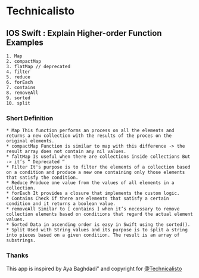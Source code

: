 
# Technicalisto

## IOS Swift : Explain Higher-order Function Examples

```
1. Map
2. compactMap
3. flatMap // deprecated
4. filter
5. reduce
6. forEach
7. contains
8. removeAll
9. sorted
10. split

```

### Short Definition

```
* Map This function performs an process on all the elements and returns a new collection with the results of the proces on the original elements.
* compactMap Function is similar to map with this difference -> the result array does not contain any nil values.
* faltMap Is useful when there are collections inside collections But -> it’s “ Deprecated “
* Filter It's purpose is to filter the elements of a collection based on a condition and produce a new one containing only those elements that satisfy the condition.
* Reduce Produce one value from the values of all elements in a collection. 
* forEach It provides a closure that implements the custom logic. 
* Contains Check if there are elements that satisfy a certain condition and it returns a boolean value. 
* removeAll Similar to [ contains ] when it’s necessary to remove collection elements based on conditions that regard the actual element values.
* Sorted Data in ascending order is easy in Swift using the sorted().
* Split Used with String values and its purpose is to split a string into pieces based on a given condition. The result is an array of substrings.

```

### Thanks

This app is inspired by Aya Baghdadi”
and copyright for [@Technicalisto](https://www.youtube.com/channel/UC7554uvArdSxL4tlws7Wf8Q)
